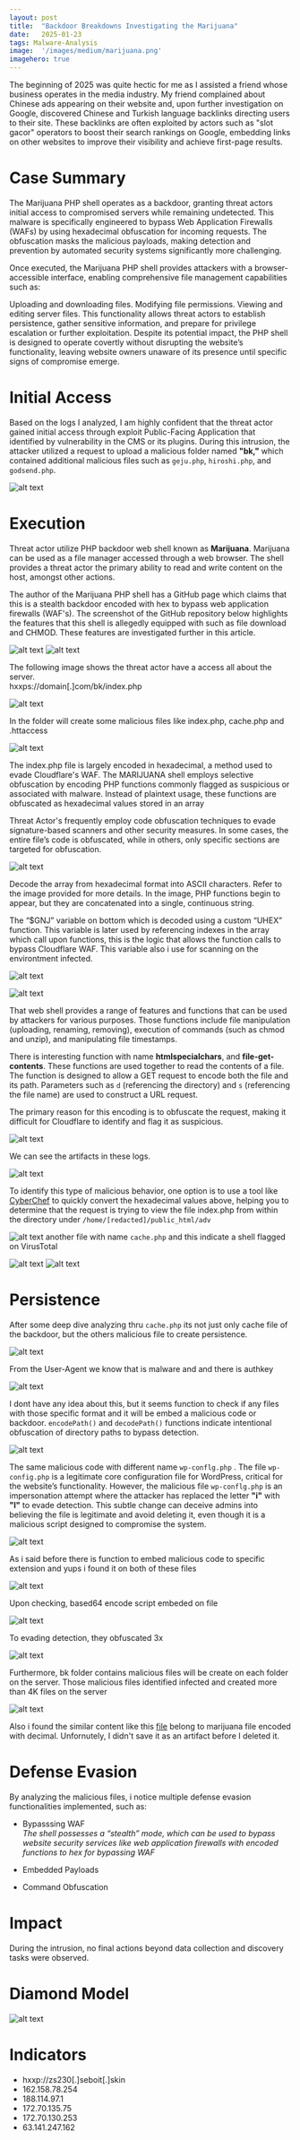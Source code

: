 ```yaml
---
layout:	post
title:	"Backdoor Breakdowns Investigating the Marijuana"
date:	2025-01-23
tags: Malware-Analysis
image:  '/images/medium/marijuana.png'
imagehero: true
---
```


The beginning of 2025 was quite hectic for me as I assisted a friend whose business operates in the media industry. My friend complained about Chinese ads appearing on their website and, upon further investigation on Google, discovered Chinese and Turkish language backlinks directing users to their site. These backlinks are often exploited by actors such as "slot gacor" operators to boost their search rankings on Google, embedding links on other websites to improve their visibility and achieve first-page results.

# Case Summary

The Marijuana PHP shell operates as a backdoor, granting threat actors initial access to compromised servers while remaining undetected. This malware is specifically engineered to bypass Web Application Firewalls (WAFs) by using hexadecimal obfuscation for incoming requests. The obfuscation masks the malicious payloads, making detection and prevention by automated security systems significantly more challenging.

Once executed, the Marijuana PHP shell provides attackers with a browser-accessible interface, enabling comprehensive file management capabilities such as:

Uploading and downloading files.
Modifying file permissions.
Viewing and editing server files.
This functionality allows threat actors to establish persistence, gather sensitive information, and prepare for privilege escalation or further exploitation. Despite its potential impact, the PHP shell is designed to operate covertly without disrupting the website’s functionality, leaving website owners unaware of its presence until specific signs of compromise emerge.

# Initial Access

Based on the logs I analyzed, I am highly confident that the threat actor gained initial access through exploit Public-Facing Application that identified by vulnerability in the CMS or its plugins. During this intrusion, the attacker utilized a request to upload a malicious folder named <b>"bk,"</b> which contained additional malicious files such as `geju.php`, `hiroshi.php`, and `godsend.php`.

![alt text](/images/logz.png)

# Execution

Threat actor utilize PHP backdoor web shell known as <b>Marijuana</b>. Marijuana can be used as a file manager accessed through a web browser. The shell provides a threat actor the primary ability to read and write content on the host, amongst other actions.

The author of the Marijuana PHP shell has a GitHub page which claims that this is a stealth backdoor encoded with hex to bypass web application firewalls (WAF's). The screenshot of the GitHub repository below highlights the features that this shell is allegedly equipped with such as file download and CHMOD. These features are investigated further in this article.

![alt text](/images/marjun.png)
![alt text](/images/github-marjun.png)

The following image shows the threat actor have a access all about the server.<br>
hxxps://domain[.]com/bk/index.php

![alt text](/images/marijuana.png)
 
In the folder will create some malicious files like index.php, cache.php and .httaccess

![alt text](/images/marjun-cache.png)

The index.php file is largely encoded in hexadecimal, a method used to evade Cloudflare's WAF. The MARIJUANA shell employs selective obfuscation by encoding PHP functions commonly flagged as suspicious or associated with malware. Instead of plaintext usage, these functions are obfuscated as hexadecimal values stored in an array

Threat Actor's frequently employ code obfuscation techniques to evade signature-based scanners and other security measures. In some cases, the entire file’s code is obfuscated, while in others, only specific sections are targeted for obfuscation.

![alt text](/images/array.png)

Decode the array from hexadecimal format into ASCII characters. Refer to the image provided for more details. In the image, PHP functions begin to appear, but they are concatenated into a single, continuous string.

The “$GNJ” variable on bottom which is decoded using a custom “UHEX” function. This variable is later used by referencing indexes in the array which call upon functions, this is the logic that allows the function calls to bypass Cloudflare WAF. This variable also i use for scanning on the environtment infected.

![alt text](/images/ascii.png)

![alt text](/images/code.png)

That web shell provides a range of features and functions that can be used by attackers for various purposes. Those functions include file manipulation (uploading, renaming, removing), execution of commands (such as chmod and unzip), and manipulating file timestamps.

There is interesting function with name <b>htmlspecialchars</b>, and <b>file-get-contents</b>. These functions are used together to read the contents of a file. The function is designed to allow a GET request to encode both the file and its path. Parameters such as `d` (referencing the directory) and `s` (referencing the file name) are used to construct a URL request.

The primary reason for this encoding is to obfuscate the request, making it difficult for Cloudflare to identify and flag it as suspicious.

![alt text](/images/codes.png)

We can see the artifacts in these logs.

![alt text](/images/bk-log.png)

To identify this type of malicious behavior, one option is to use a tool like [CyberChef](https://gchq.github.io/CyberChef/) to quickly convert the hexadecimal values above, helping you to determine that the request is trying to view the file index.php from within the directory under `/home/[redacted]/public_html/adv`

![alt text](/images/ascii-adv.png)
another file with name `cache.php` and this indicate a shell flagged on VirusTotal

![alt text](/images/codess.png)
![alt text](/images/Vtot.png)

# Persistence

After some deep dive analyzing thru `cache.php` its not just only cache file of the backdoor, but the others malicious file to create persistence.

![alt text](/images/codesszz.png)

From the User-Agent we know that is malware and and there is authkey

![alt text](/images/coder.png)

I dont have any idea about this, but it seems function to check if any files with those specific format and it will be embed a malicious code or backdoor. `encodePath()` and `decodePath()` functions indicate intentional obfuscation of directory paths to bypass detection.

![alt text](/images/coderx.png)


The same malicious code with different name `wp-conflg.php` . The file `wp-config.php` is a legitimate core configuration file for WordPress, critical for the website’s functionality. However, the malicious file `wp-conflg.php` is an impersonation attempt where the attacker has replaced the letter <b>"i"</b> with <b>"l"</b> to evade detection. This subtle change can deceive admins into believing the file is legitimate and avoid deleting it, even though it is a malicious script designed to compromise the system.

![alt text](/images/pw-name.png)

As i said before there is function to embed malicious code to specific extension and yups i found it on both of these files

![alt text](/images/files-embed.png)

Upon checking, based64 encode script embeded on file 

![alt text](/images/base64.png)

To evading detection, they obfuscated 3x 

![alt text](/images/flow-graph.png)

Furthermore, bk folder contains malicious files will be create on each folder on the server. Those malicious files identified infected and created more than 4K files on the server

![alt text](/images/infected-files.png)

 Also i found the similar content like this [file](https://pastebin.com/YH9zHMCp) belong to marijuana file encoded with decimal. Unfornutely, I didn't save it as an artifact before I deleted it.

# Defense Evasion

By analyzing the malicious files, i notice multiple defense evasion functionalities implemented, such as:
- Bypasssing WAF <br>
<i>The shell possesses a “stealth” mode, which can be used to bypass website security services like web application firewalls with encoded functions to hex for bypassing WAF</i>

- Embedded Payloads

- Command Obfuscation

# Impact

During the intrusion, no final actions beyond data collection and discovery tasks were observed.


# Diamond Model

![alt text](/images/diamond-model.png)

# Indicators

- hxxp://zs230[.]seboit[.]skin
- 162.158.78.254
- 188.114.97.1
- 172.70.135.75
- 172.70.130.253
- 63.141.247.162


